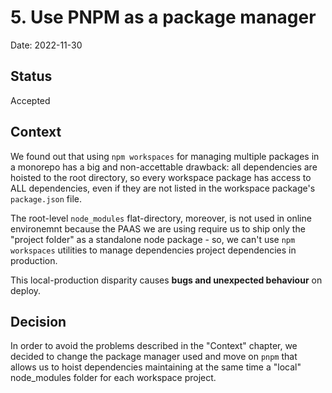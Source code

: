 # 5. Use PNPM as a package manager

Date: 2022-11-30

## Status

Accepted

## Context

We found out that using `npm workspaces` for managing multiple packages in a monorepo has a big and non-accettable drawback: all dependencies are hoisted to the root directory, so every workspace package has access to ALL dependencies, even if they are not listed in the workspace package's `package.json` file.

The root-level `node_modules` flat-directory, moreover, is not used in online environemnt because the PAAS we are using require us to ship only the "project folder" as a standalone node package - so, we can't use `npm workspaces` utilities to manage dependencies project dependencies in production.

This local-production disparity causes **bugs and unexpected behaviour** on deploy.

## Decision

In order to avoid the problems described in the "Context" chapter, we decided to change the package manager used and move on `pnpm` that allows us to hoist dependencies maintaining at the same time a "local" node_modules folder for each workspace project.
